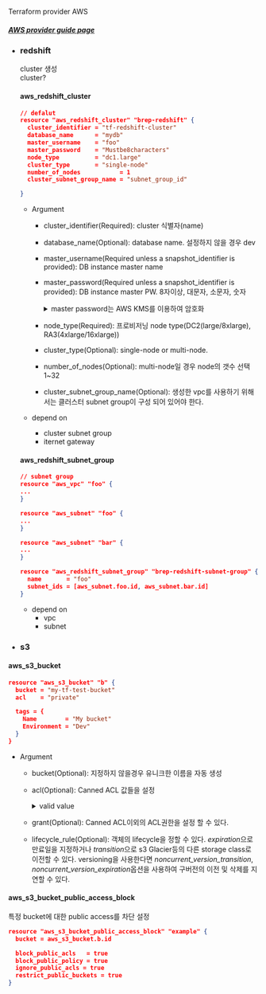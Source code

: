 Terraform provider AWS
##### [AWS provider guide page](https://registry.terraform.io/providers/hashicorp/aws/latest/docs)

- ### redshift

  cluster 생성  
  cluster?

  #### aws_redshift_cluster
  ```json
  // defalut
  resource "aws_redshift_cluster" "brep-redshift" {
    cluster_identifier = "tf-redshift-cluster" 
    database_name      = "mydb"  
    master_username    = "foo"
    master_password    = "Mustbe8characters" 
    node_type          = "dc1.large"
    cluster_type       = "single-node"
    number_of_nodes           = 1
    cluster_subnet_group_name = "subnet_group_id"

  }
  ```
  - Argument
    - cluster_identifier(Required):  cluster 식별자(name)
    - database_name(Optional): database name. 설정하지 않을 경우 dev    
    - master_username(Required unless a snapshot_identifier is provided): DB instance master name
    - master_password(Required unless a snapshot_identifier is provided): DB instance master PW. 8자이상, 대문자, 소문자, 숫자
        <details><summary>master password는 AWS KMS를 이용하여 암호화</summary>

        ```json
        data "aws_kms_secrets" "example" {
          secret {
            name    = "master_password"
            payload = "AQ*******Sc="
          }
        }
      
        resource "aws_redshift_cluster" "example" {
          # ... other configuration ...
          master_password = data.aws_kms_secrets.example.plaintext["master_password"]
        }
        ```

        [aws kms encryption 방법](https://ryanpark.dev/419fe316-5049-4c03-bc50-87582855faa1)  
        [aws kms 개념 설명](https://bluese05.tistory.com/71)
        </details>

    - node_type(Required): 프로비저닝 node type(DC2(large/8xlarge), RA3(4xlarge/16xlarge))
    - cluster_type(Optional): single-node or multi-node.
    - number_of_nodes(Optional): multi-node일 경우 node의 갯수 선택 1~32
    - cluster_subnet_group_name(Optional): 생성한 vpc를 사용하기 위해서는 클러스터 subnet group이 구성 되어 있어야 한다.

  - depend on
    * cluster subnet group
    * iternet gateway

  #### aws_redshift_subnet_group
  ```json
  // subnet group
  resource "aws_vpc" "foo" {
  ...
  }

  resource "aws_subnet" "foo" {
  ...
  }

  resource "aws_subnet" "bar" {
  ...
  }

  resource "aws_redshift_subnet_group" "brep-redshift-subnet-group" {
    name       = "foo"
    subnet_ids = [aws_subnet.foo.id, aws_subnet.bar.id]
  }
  ```

  - depend on  
    * vpc
    * subnet



- ### s3
#### aws_s3_bucket
```json
resource "aws_s3_bucket" "b" {
  bucket = "my-tf-test-bucket"
  acl    = "private"

  tags = {
    Name        = "My bucket"
    Environment = "Dev"
  }
}
```
  - Argument
    - bucket(Optional): 지정하지 않을경우 유니크한 이름을 자동 생성
    - acl(Optional): Canned ACL 값들을 설정
      <details><summary>valid value</summary>
        소유자는 FULL_CONTROL.  

        |canned ACL|적용대상|권한|
        |----------|-------|----|
        |private|버킷과 객체|소유자외 다른 누구도 엑세스 권한이 없음|
        |public-read|버킷과 객체|Alluser 그룹은 READ 엑세스 권한|   
        |public-read-write|버킷과 객체|Alluser 그룹은 READ, WRITE 엑세스 권한|
        |authenticated-read|버킷과 객체|AuthenticatedUsers 그룹은 READ 엑세스 권한을 가짐
        |aws-exec-read|버킷과 객체|EC2는 S3에서 READ 엑세스 권한을 가짐. (AMI GET용도)|
        |log-delivery-write|버킷|LogDelivery 그룹은 버킷에 대해 WRITE, READ_ACP 권한을 가짐|
      </details>
      
    - grant(Optional): Canned ACL이외의 ACL권한을 설정 할 수 있다.
    - lifecycle_rule(Optional): 객체의 lifecycle을 정할 수 있다. *expiration*으로 만료일을 지정하거나 *transition*으로 s3 Glacier등의 다른 storage class로 이전할 수 있다. versioning을 사용한다면 *noncurrent_version_transition*, *noncurrent_version_expiration*옵션을 사용하여 구버전의 이전 및 삭제를 지연할 수 있다. 

#### aws_s3_bucket_public_access_block
특정 bucket에 대한 public access를 차단 설정
```json
resource "aws_s3_bucket_public_access_block" "example" {
  bucket = aws_s3_bucket.b.id

  block_public_acls   = true
  block_public_policy = true
  ignore_public_acls = true
  restrict_public_buckets = true
}
```


